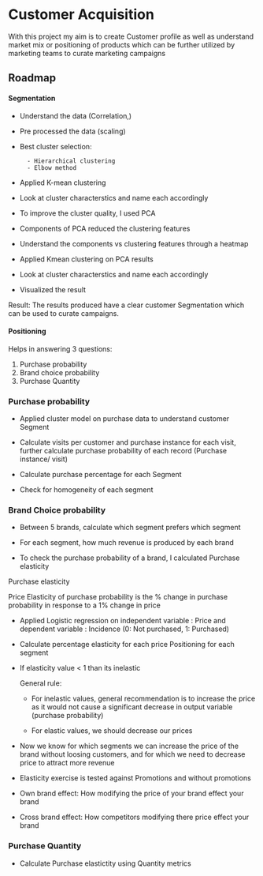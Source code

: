 
# Customer Acquisition

With this project my aim is to create Customer profile as well as understand market mix or positioning of products which can be further utilized by marketing teams to curate marketing campaigns

## Roadmap

#### Segmentation

- Understand the data (Correlation,)

- Pre processed the data (scaling)

- Best cluster selection: 

        - Hierarchical clustering
        - Elbow method
- Applied K-mean clustering

- Look at cluster characterstics and name each accordingly

- To improve the cluster quality, I used PCA

- Components of PCA reduced the clustering features

- Understand the components vs clustering features through a heatmap

- Applied Kmean clustering on PCA results 

- Look at cluster characterstics and name each accordingly

- Visualized the result 

Result: The results produced have a clear customer Segmentation which can be used to curate campaigns.

#### Positioning

Helps in answering 3 questions:
1. Purchase probability
2. Brand choice probability
3. Purchase Quantity

### Purchase probability

- Applied cluster model on purchase data to understand customer Segment 

- Calculate visits per customer and purchase instance for each visit, further calculate purchase probability of each record (Purchase instance/ visit)

- Calculate purchase percentage for each Segment

- Check for homogeneity of each segment

### Brand Choice probability

- Between 5 brands, calculate which segment prefers which segment 

- For each segment, how much revenue is produced by each brand

- To check the purchase probability of a brand, I calculated Purchase elasticity

Purchase elasticity

Price Elasticity of purchase probability is the % change in purchase probability in response to a 1% change in price

- Applied Logistic regression on independent variable : Price and dependent variable : Incidence (0: Not purchased, 1: Purchased)

- Calculate percentage elasticity for each price Positioning for each segment

- If elasticity value < 1 than its inelastic

    General rule:
    
    - For inelastic values, general recommendation is to increase the price as it would not cause a significant decrease in output variable (purchase probability)

    - For elastic values, we should decrease our prices

- Now we know for which segments we can increase the price of the brand without loosing customers, and for which we need to decrease price to attract more revenue

- Elasticity exercise is tested against Promotions and without promotions

- Own brand effect: How modifying the price of your brand effect your brand

- Cross brand effect: How competitors modifying there price effect your brand

### Purchase Quantity

- Calculate Purchase elastictity using Quantity metrics
